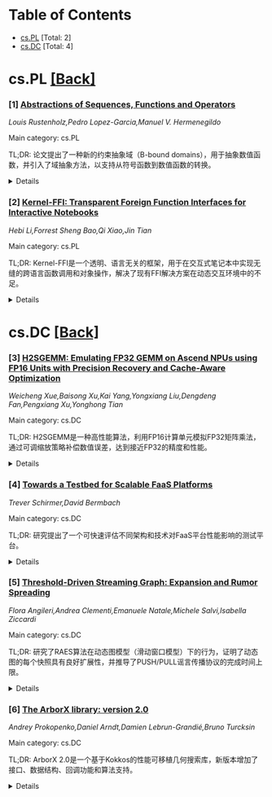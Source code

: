 <div id=toc></div>

# Table of Contents

- [cs.PL](#cs.PL) [Total: 2]
- [cs.DC](#cs.DC) [Total: 4]


<div id='cs.PL'></div>

# cs.PL [[Back]](#toc)

### [1] [Abstractions of Sequences, Functions and Operators](https://arxiv.org/abs/2507.23151)
*Louis Rustenholz,Pedro Lopez-Garcia,Manuel V. Hermenegildo*

Main category: cs.PL

TL;DR: 论文提出了一种新的约束抽象域（B-bound domains），用于抽象数值函数，并引入了域抽象方法，以支持从符号函数到数值函数的转换。


<details>
  <summary>Details</summary>
Motivation: 研究动机源于递归定义函数的闭式边界推断问题，这在程序分析和混合系统中有广泛应用。

Method: 方法包括构建B-bound domains和域抽象，利用凸性性质简化传递函数设计，并通过操作符语言扩展应用范围。

Result: 结果表明，该方法能推断高度非线性数值不变量，并简化传递函数设计。

Conclusion: 结论是该方法在程序分析和混合系统中具有潜力，能解决经典数值抽象域难以处理的问题。

Abstract: We present theoretical and practical results on the order theory of lattices
of functions, focusing on Galois connections that abstract (sets of) functions
- a topic known as higher-order abstract interpretation.
  We are motivated by the challenge of inferring closed-form bounds on
functions which are defined recursively, i.e. as the fixed point of an operator
or, equivalently, as the solution to a functional equation. This has multiple
applications in program analysis (e.g. cost analysis, loop acceleration,
declarative language analysis) and in hybrid systems governed by differential
equations.
  Our main contribution is a new family of constraint-based abstract domains
for abstracting numerical functions, B-bound domains, which abstract a function
f by a conjunction of bounds from a preselected set of boundary functions. They
allow inferring highly non-linear numerical invariants, which classical
numerical abstract domains struggle with. We uncover a convexity property in
the constraint space that simplifies, and, in some cases, fully automates,
transfer function design.
  We also introduce domain abstraction, a functor that lifts arbitrary mappings
in value space to Galois connections in function space. This supports
abstraction from symbolic to numerical functions (i.e. size abstraction), and
enables dimensionality reduction of equations.
  We base our constructions of transfer functions on a simple operator
language, starting with sequences, and extending to more general functions,
including multivariate, piecewise, and non-discrete domains.

</details>


### [2] [Kernel-FFI: Transparent Foreign Function Interfaces for Interactive Notebooks](https://arxiv.org/abs/2507.23205)
*Hebi Li,Forrest Sheng Bao,Qi Xiao,Jin Tian*

Main category: cs.PL

TL;DR: Kernel-FFI是一个透明、语言无关的框架，用于在交互式笔记本中实现无缝的跨语言函数调用和对象操作，解决了现有FFI解决方案在动态交互环境中的不足。


<details>
  <summary>Details</summary>
Motivation: 现有FFI解决方案在动态交互式笔记本环境中存在配置繁琐、缺乏递归调用和面向对象编程支持等问题，限制了多语言开发的效率。

Method: 采用源代码级转换自动重写跨语言调用，无需手动绑定或样板代码，支持面向对象编程和跨语言资源管理，并引入侧信道通信机制解决阻塞问题。

Result: Kernel-FFI实现了无缝的跨语言函数调用和对象操作，支持递归和异步调用，解决了现有FFI的局限性。

Conclusion: Kernel-FFI为交互式笔记本环境提供了一种高效、透明的跨语言互操作解决方案，显著提升了多语言开发的便利性。

Abstract: Foreign Function Interfaces (FFIs) are essential for enabling
interoperability between programming languages, yet existing FFI solutions are
ill-suited for the dynamic, interactive workflows prevalent in modern notebook
environments such as Jupyter. Current approaches require extensive manual
configuration, introduce significant boilerplate, and often lack support for
recursive calls and object-oriented programming (OOP) constructs-features
critical for productive, multi-language development.
  We present Kernel-FFI, a transparent, language-agnostic framework that
enables seamless cross-language function calls and object manipulation within
interactive notebooks. Kernel-FFI employs source-level transformation to
automatically rewrite cross-language invocations, eliminating the need for
manual bindings or boilerplate. Kernel-FFI provides robust support for OOP by
enabling foreign object referencing and automatic resource management across
language boundaries. Furthermore, to address the blocking nature of Jupyter
kernels and support recursive and asynchronous foreign calls, we introduce a
novel side-channel communication mechanism. Our tool will be open-sourced and
available at https://codepod.io/docs/kernel-ffi

</details>


<div id='cs.DC'></div>

# cs.DC [[Back]](#toc)

### [3] [H2SGEMM: Emulating FP32 GEMM on Ascend NPUs using FP16 Units with Precision Recovery and Cache-Aware Optimization](https://arxiv.org/abs/2507.23387)
*Weicheng Xue,Baisong Xu,Kai Yang,Yongxiang Liu,Dengdeng Fan,Pengxiang Xu,Yonghong Tian*

Main category: cs.DC

TL;DR: H2SGEMM是一种高性能算法，利用FP16计算单元模拟FP32矩阵乘法，通过可调缩放策略补偿数值误差，达到接近FP32的精度和性能。


<details>
  <summary>Details</summary>
Motivation: 低精度矩阵引擎（如FP16）缺乏对全精度计算的支持，限制了其应用范围。

Method: 将FP32操作数分解为两个FP16值，通过可调缩放策略补偿误差，采用缓存感知分块和双缓冲流水线优化性能。

Result: 在Ascend 910A NPU上达到77%的理论FP32峰值性能，并恢复FP32精度。

Conclusion: H2SGEMM不仅恢复FP32精度，还在某些条件下表现出更好的数值稳定性。

Abstract: Low-precision matrix engines, such as FP16 cube, offer high throughput but
lack support for full-precision computation. In this work, we propose H2SGEMM,
a high-performance algorithm for emulating FP32 general matrix-matrix
multiplication (GEMM) using only FP16 computation units on a representative AI
accelerator. The method decomposes each FP32 operand into two FP16 values and
compensates for numerical errors through a tunable scaling strategy. A detailed
analysis of numerical errors, including underflow conditions and precision
loss, guides the selection of scaling parameters to preserve up to 22 bits of
mantissa accuracy. We further investigate the effect of computation order on
accuracy and demonstrate that a term-wise accumulation scheme improves
numerical stability over conventional FP32 GEMM in low-exponent regimes.
Finally, a cache-aware blocking strategy and double-buffered pipeline are
introduced to overlap memory transfers with computation, enabling H2SGEMM to
achieve up to 77% of the theoretical FP32-equivalent peak performance on Ascend
910A NPU lacking native FP32 support. Extensive numerical experiments confirm
that our method not only recovers the accuracy of native FP32 GEMM but also
exhibits superior numerical stability under certain conditions, due to its
structured and error-aware computation order.

</details>


### [4] [Towards a Testbed for Scalable FaaS Platforms](https://arxiv.org/abs/2507.23431)
*Trever Schirmer,David Bermbach*

Main category: cs.DC

TL;DR: 研究提出了一个可快速评估不同架构和技术对FaaS平台性能影响的测试平台。


<details>
  <summary>Details</summary>
Motivation: 为了更好地理解云平台架构如何影响其性能，尤其是针对FaaS平台的扩展性。

Method: 开发了一个研究导向的测试平台，可灵活适配不同架构和技术。

Result: 测试平台能够快速评估不同架构对FaaS平台性能的影响。

Conclusion: 该测试平台为研究FaaS平台的性能提供了实用工具。

Abstract: Most cloud platforms have a Function-as-a-Service (FaaS) offering that
enables users to easily write highly scalable applications. To better
understand how the platform's architecture impacts its performance, we present
a research-focused testbed that can be adapted to quickly evaluate the impact
of different architectures and technologies on the characteristics of
scalability-focused FaaS platforms.

</details>


### [5] [Threshold-Driven Streaming Graph: Expansion and Rumor Spreading](https://arxiv.org/abs/2507.23533)
*Flora Angileri,Andrea Clementi,Emanuele Natale,Michele Salvi,Isabella Ziccardi*

Main category: cs.DC

TL;DR: 研究了RAES算法在动态图模型（滑动窗口模型）下的行为，证明了动态图的每个快照具有良好扩展性，并推导了PUSH/PULL谣言传播协议的完成时间上限。


<details>
  <summary>Details</summary>
Motivation: 探索RAES算法在动态图模型中的表现，填补静态图假设的局限性，适用于P2P网络中的节点流动场景。

Method: 在滑动窗口模型下分析RAES算法，动态图由节点流动生成，每轮新节点加入、最旧节点离开。

Result: 证明动态图的每个快照具有高概率的良好扩展性，并得出PUSH/PULL协议的完成时间为对数上限。

Conclusion: RAES算法在动态图中仍能保持扩展性，适用于P2P网络的高效谣言传播。

Abstract: A randomized distributed algorithm called RAES was introduced in [Becchetti
et al., SODA 2020] to extract a bounded-degree expander from a dense $n$-vertex
expander graph $G = (V, E)$. The algorithm relies on a simple threshold-based
procedure. A key assumption in [Becchetti et al., SODA 2020] is that the input
graph $G$ is static - i.e., both its vertex set $V$ and edge set $E$ remain
unchanged throughout the process - while the analysis of RAES in dynamic models
is left as a major open question.
  In this work, we investigate the behavior of RAES under a dynamic graph model
induced by a streaming node-churn process (also known as the sliding window
model), where, at each discrete round, a new node joins the graph and the
oldest node departs. This process yields a bounded-degree dynamic graph
$\mathcal{G} =\{ G_t = (V_t, E_t) : t \in \mathbb{N}\}$ that captures essential
characteristics of peer-to-peer networks -- specifically, node churn and
threshold on the number of connections each node can manage. We prove that
every snapshot $G_t$ in the dynamic graph sequence has good expansion
properties with high probability. Furthermore, we leverage this property to
establish a logarithmic upper bound on the completion time of the well-known
PUSH and PULL rumor spreading protocols over the dynamic graph $\mathcal{G}$.

</details>


### [6] [The ArborX library: version 2.0](https://arxiv.org/abs/2507.23700)
*Andrey Prokopenko,Daniel Arndt,Damien Lebrun-Grandié,Bruno Turcksin*

Main category: cs.DC

TL;DR: ArborX 2.0是一个基于Kokkos的性能可移植几何搜索库，新版本增加了接口、数据结构、回调功能和算法支持。


<details>
  <summary>Details</summary>
Motivation: 为了支持更广泛的用户问题和提升性能，ArborX 2.0进行了多项改进。

Method: 新版本引入了新的接口、数据结构（如暴力搜索和分布式搜索）、回调功能以及扩展的算法（如光线追踪和聚类）。

Result: ArborX 2.0提供了更灵活的功能和更高的性能，适用于更多应用场景。

Conclusion: ArborX 2.0通过多项改进提升了库的通用性和性能，满足了更广泛的用户需求。

Abstract: This paper provides an overview of the 2.0 release of the ArborX library, a
performance portable geometric search library based on Kokkos. We describe the
major changes in ArborX 2.0 including a new interface for the library to
support a wider range of user problems, new search data structures (brute
force, distributed), support for user functions to be executed on the results
(callbacks), and an expanded set of the supported algorithms (ray tracing,
clustering).

</details>
